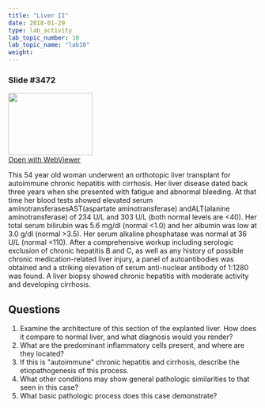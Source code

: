 ```yaml
---
title: "Liver II"
date: 2018-01-29
type: lab_activity
lab_topic_number: 10
lab_topic_name: "lab10"
weight: 
---
```

<div class="entrybody">
<h3>Slide #3472</h3>

<div class="thumbnail"><a href="Phttp://virtualslides.cumc.columbia.edu/3472.svs/view.apml?" target="_blank"><img alt="" src="http://pathologylab.ccnmtl.columbia.edu/assets/images/slide_3472.jpg" width="170" height="126" class="mt-image-left"></a><br><a href="http://virtualslides.cumc.columbia.edu/3472.svs/view.apml?" target="_blank">Open with WebViewer</a></div>

<p>This 54 year old woman underwent an orthotopic liver transplant for autoimmune chronic hepatitis with cirrhosis. Her liver disease dated back three years when she presented with fatigue and abnormal bleeding. At that time her blood tests showed elevated serum aminotransferases<span class="caps">AST</span>(aspartate aminotransferase) and<span class="caps">ALT</span>(alanine aminotransferase) of 234 U/L and 303 U/L (both normal levels are &lt;40). Her total serum bilirubin was 5.6 mg/dl (normal &lt;1.0) and her albumin was low at 3.0 g/dl (normal &gt;3.5). Her serum alkaline phosphatase was normal at 36 U/L (normal &lt;110). After a comprehensive workup including serologic exclusion of chronic hepatitis B and C, as well as any history of possible chronic medication-related liver injury, a panel of autoantibodies was obtained and a striking elevation of serum anti-nuclear antibody of 1:1280 was found. A liver biopsy showed chronic hepatitis with moderate activity and developing cirrhosis.</p>

<h2>Questions</h2>


<ol>
<li>Examine the architecture of this section of the explanted liver. How does it compare to normal liver, and what diagnosis would you render?</li>
<li>What are the predominant inflammatory cells present, and where are they located?</li>
<li>If this is "autoimmune" chronic hepatitis and cirrhosis, describe the etiopathogenesis of this process.</li>
<li>What other conditions may show general pathologic similarities to that seen in this case?</li>
<li>What basic pathologic process does this case demonstrate?</li>
</ol>


						
</div>
